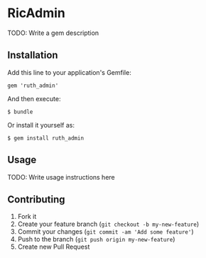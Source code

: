# RicAdmin

TODO: Write a gem description

## Installation

Add this line to your application's Gemfile:

    gem 'ruth_admin'

And then execute:

    $ bundle

Or install it yourself as:

    $ gem install ruth_admin

## Usage

TODO: Write usage instructions here

## Contributing

1. Fork it
2. Create your feature branch (`git checkout -b my-new-feature`)
3. Commit your changes (`git commit -am 'Add some feature'`)
4. Push to the branch (`git push origin my-new-feature`)
5. Create new Pull Request
